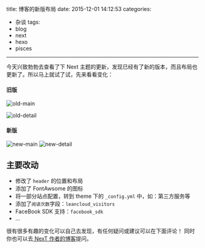 title: 博客的新版布局
date: 2015-12-01 14:12:53
categories:
  - 杂谈
tags:
  - blog
  - next
  - hexo
  - pisces
---

今天兴致勃勃去查看了下 Next 主题的更新，发现已经有了新的版本，而且布局也更新了。所以马上就试了试，先来看看变化：

#### 旧版
![old-main](/blog/images/article_img/old-1.png)

<!-- more -->

![old-detail](/blog/images/article_img/old-2.png)

#### 新版
![new-main](/blog/images/article_img/new-1.png)
![new-detail](/blog/images/article_img/new-2.png)

## 主要改动
 * 修改了 `header` 的位置和布局
 * 添加了 FontAwsome 的图标
 * 将一部分站点配置，转到 theme 下的 `_config.yml` 中，如：第三方服务等
 * 添加了`阅读次数`字段：`leancloud_visitors`
 * FaceBook SDK 支持：`facebook_sdk`
 * ...

很有很多有趣的变化可以自己去发现，有任何疑问或建议可以在下面评论！
同时你也可以去[ NexT 作者的博客](http://notes.iissnan.com/)提问。

